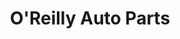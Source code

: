 ---
title: "O'Reilly Auto Parts"
url: /auburn/oreilly-auto-parts-a-street-southeast/
shop: car parts
---